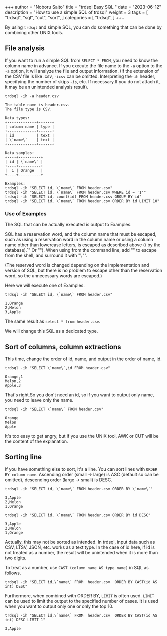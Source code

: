 +++
author = "Noboru Saito"
title = "trdsql Easy SQL "
date = "2023-06-12"
description = "How to use a simple SQL of trdsql"
weight = 3
tags = [
    "trdsql",
    "sql",
    "cut",
    "sort",
]
categories = [
    "trdsql",
]
+++

By using `trdsql` and simple SQL, you can do something that can be done by combining other UNIX tools.

## File analysis

If you want to run a simple SQL from `SELECT * FROM`, you need to know the column name in advance.
If you execute the file name to the `-a` option to the `-a` option, it will analyze the file and output information.
(If the extension of the CSV file is like .csv, `-icsv` can be omitted. Interpreting the`-ih` header, specifying the number of skips `-is`, etc. If necessary.If you do not attach it, it may be an unintended analysis result).

```console
trdsql -ih -a header.csv
```

```
The table name is header.csv.
The file type is CSV.

Data types:
+-------------+------+
| column name | type |
+-------------+------+
| id          | text |
| \`name\`    | text |
+-------------+------+

Data samples:
+----+----------+
| id | \`name\` |
+----+----------+
|  1 | Orange   |
+----+----------+

Examples:
trdsql -ih "SELECT id, \`name\` FROM header.csv"
trdsql -ih "SELECT id, \`name\` FROM header.csv WHERE id = '1'"
trdsql -ih "SELECT id, count(id) FROM header.csv GROUP BY id"
trdsql -ih "SELECT id, \`name\` FROM header.csv ORDER BY id LIMIT 10"
```

### Use of Examples

The SQL that can be actually executed is output to Examples.

SQL has a reservation word, and the column name that must be escaped, such as using a reservation word in the column name or using a column name other than lowercase letters, is escaped as described above (\ by the database).`" Or "").
When using from the command line, add "\" to escape from the shell, and surround it with "\\ '".

(The reserved word is changed depending on the implementation and version of SQL, but there is no problem to escape other than the reservation word, so the unnecessary words are escaped.)

Here we will execute one of Examples.

```console
trdsql -ih "SELECT id, \`name\` FROM header.csv"
```

```csv
1,Orange
2,Melon
3,Apple
```

The same result as `select * from header.csv`.

We will change this SQL as a dedicated type.

## Sort of columns, column extractions

This time, change the order of id, name, and output in the order of name, id.

```console
trdsql -ih "SELECT \`name\`,id FROM header.csv"
```

```csv
Orange,1
Melon,2
Apple,3
```

That's right.So you don't need an id, so if you want to output only name, you need to leave only the name.

```console
trdsql -ih "SELECT \`name\` FROM header.csv"
```

```csv
Orange
Melon
Apple
```

It's too easy to get angry, but if you use the UNIX tool, AWK or CUT will be the content of the explanation.

## Sorting line

If you have something else to sort, it's a line. 
You can sort lines with `ORDER BY column name`. Ascending order (small → large) is ASC (default so can be omitted),
descending order (large → small) is DESC.

```console
trdsql -ih "SELECT id, \`name\` FROM header.csv ORDER BY \`name\`"
```

```csv
3,Apple
2,Melon
1,Orange
```

```console
trdsql -ih "SELECT id, \`name\` FROM header.csv ORDER BY id DESC"
```

```csv
3,Apple
2,Melon
1,Orange
```

Actually, this may not be sorted as intended.
In trdsql, input data such as CSV, LTSV, JSON, etc. works as a text type. In the case of id here, if id is not treated as a number, the result will be unintended when it is more than two digits.

To treat as a number, use `CAST (column name AS type name)` in SQL as follows.

```console
trdsql -ih "SELECT id,\`name\` FROM  header.csv  ORDER BY CAST(id AS int) DESC"
```

Furthermore, when combined with ORDER BY, `LIMIT` is often used.
`LIMIT` can be used to limit the output to the specified number of cases.
It is used when you want to output only one or only the top 10.

```console
trdsql -ih "SELECT id,\`name\` FROM  header.csv  ORDER BY CAST(id AS int) DESC LIMIT 1"
```

```csv
3,Apple
```
